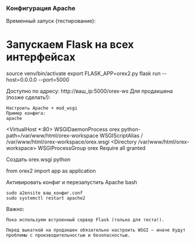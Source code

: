 ### Конфигурация Apache ###
Временный запуск (тестирование):

# Запускаем Flask на всех интерфейсах
source venv/bin/activate
export FLASK_APP=orex2.py
flask run --host=0.0.0.0 --port=5000

Доступно по адресу: http://ваш_ip:5000/orex-ws
Для продакшена (позже сделать!):

    Настроить Apache + mod_wsgi
    Пример конфига:
    apache

<VirtualHost *:80>
    WSGIDaemonProcess orex python-path=/var/www/html/orex-workspace
    WSGIScriptAlias / /var/www/html/orex-workspace/orex.wsgi
    <Directory /var/www/html/orex-workspace>
        WSGIProcessGroup orex
        Require all granted
    </Directory>
</VirtualHost>

Создать orex.wsgi
python

from orex2 import app as application

Активировать конфиг и перезапустить Apache
bash

    sudo a2ensite ваш_конфиг.conf
    sudo systemctl restart apache2

Важно:

    Пока используем встроенный сервер Flask (только для теста!).

    Перед выкаткой на продакшен обязательно настроить WSGI — иначе будут проблемы с производительностью и безопасностью.

### ### 